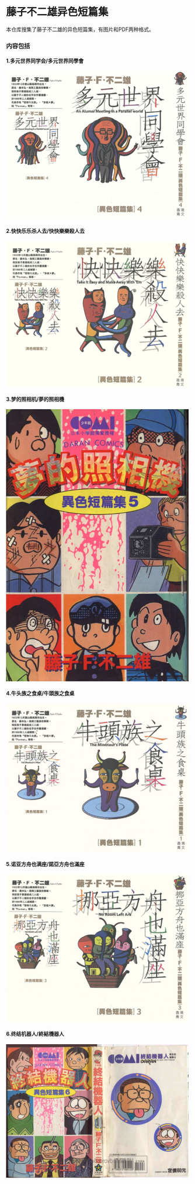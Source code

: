 # 藤子不二雄异色短篇集
本仓库搜集了藤子不二雄的异色短篇集，有图片和PDF两种格式。
### 内容包括
#### 1.多元世界同学会/多元世界同學會
[<img src="https://github.com/GhostClock/SF/blob/master/%E8%97%A4%E5%AD%90%E4%B8%8D%E4%BA%8C%E9%9B%84%E5%BC%82%E8%89%B2%E7%9F%AD%E7%AF%87%E9%9B%86-%E5%9B%BE%E7%89%87/%E5%A4%9A%E5%85%83%E4%B8%96%E7%95%8C%E5%90%8C%E5%AD%A6%E4%BC%9A/0.jpg?raw=true" width="500"/>]()
#### 2.快快乐乐杀人去/快快樂樂殺人去
[<img src="https://github.com/GhostClock/SF/blob/master/%E8%97%A4%E5%AD%90%E4%B8%8D%E4%BA%8C%E9%9B%84%E5%BC%82%E8%89%B2%E7%9F%AD%E7%AF%87%E9%9B%86-%E5%9B%BE%E7%89%87/%E5%BF%AB%E5%BF%AB%E4%B9%90%E4%B9%90%E6%9D%80%E4%BA%BA%E5%8E%BB/0.jpg?raw=true" width="500"/>]()
#### 3.梦的照相机/夢的照相機
[<img src="https://github.com/GhostClock/SF/blob/master/%E8%97%A4%E5%AD%90%E4%B8%8D%E4%BA%8C%E9%9B%84%E5%BC%82%E8%89%B2%E7%9F%AD%E7%AF%87%E9%9B%86-%E5%9B%BE%E7%89%87/%E6%A2%A6%E7%9A%84%E7%85%A7%E7%9B%B8%E6%9C%BA/1.jpg?raw=true" width="500"/>]()
#### 4.牛头族之食桌/牛頭族之食桌
[<img src="https://github.com/GhostClock/SF/blob/master/%E8%97%A4%E5%AD%90%E4%B8%8D%E4%BA%8C%E9%9B%84%E5%BC%82%E8%89%B2%E7%9F%AD%E7%AF%87%E9%9B%86-%E5%9B%BE%E7%89%87/%E7%89%9B%E5%A4%B4%E6%97%8F%E4%B9%8B%E9%A3%9F%E6%A1%8C/1.png?raw=true" width="500"/>]()
#### 5.诺亚方舟也满座/諾亞方舟也滿座
[<img src="https://github.com/GhostClock/SF/blob/master/%E8%97%A4%E5%AD%90%E4%B8%8D%E4%BA%8C%E9%9B%84%E5%BC%82%E8%89%B2%E7%9F%AD%E7%AF%87%E9%9B%86-%E5%9B%BE%E7%89%87/%E8%AF%BA%E4%BA%9A%E6%96%B9%E8%88%9F%E4%B9%9F%E6%BB%A1%E5%BA%A7/0.jpg?raw=true" width="500"/>]()
#### 6.终结机器人/終結機器人
[<img src="https://github.com/GhostClock/SF/blob/master/%E8%97%A4%E5%AD%90%E4%B8%8D%E4%BA%8C%E9%9B%84%E5%BC%82%E8%89%B2%E7%9F%AD%E7%AF%87%E9%9B%86-%E5%9B%BE%E7%89%87/%E7%BB%88%E7%BB%93%E6%9C%BA%E5%99%A8%E4%BA%BA/1.jpg?raw=true" width="500"/>]()
